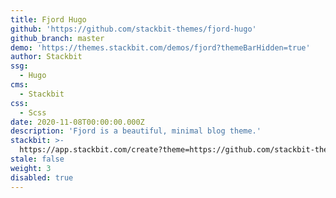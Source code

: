 ```yaml
---
title: Fjord Hugo
github: 'https://github.com/stackbit-themes/fjord-hugo'
github_branch: master
demo: 'https://themes.stackbit.com/demos/fjord?themeBarHidden=true'
author: Stackbit
ssg:
  - Hugo
cms:
  - Stackbit
css:
  - Scss
date: 2020-11-08T00:00:00.000Z
description: 'Fjord is a beautiful, minimal blog theme.'
stackbit: >-
  https://app.stackbit.com/create?theme=https://github.com/stackbit-themes/fjord-hugo
stale: false
weight: 3
disabled: true
---
```


